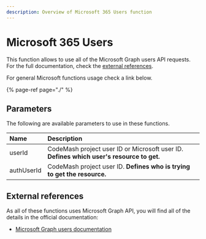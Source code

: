 ```yaml
---
description: Overview of Microsoft 365 Users function
---
```


# Microsoft 365 Users

This function allows to use all of the Microsoft Graph users API requests. For the full documentation, check the [external references](aad-users.md#external-references).

For general Microsoft functions usage check a link below.

{% page-ref page="./" %}

## Parameters

The following are available parameters to use in these functions.

| Name | Description |
| :--- | :--- |
| userId | CodeMash project user ID or Microsoft user ID. **Defines which user's resource to get.** |
| authUserId | CodeMash project user ID. **Defines who is trying to get the resource.**  |

## External references

As all of these functions uses Microsoft Graph API, you will find all of the details in the official documentation:

* [Microsoft Graph users documentation](https://docs.microsoft.com/en-us/graph/api/resources/users?view=graph-rest-1.0)





